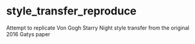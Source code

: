 # style_transfer_reproduce
Attempt to replicate Von Gogh Starry Night style transfer from the original 2016 Gatys paper
